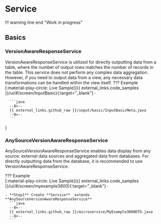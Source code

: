 # Service

!!! warning line end "Work in progress" 

## Basics
### VersionAwareResponseService
VersionAwareResponseService is utilized for directly outputting data from a table, 
where the number of output rows matches the number of records in the table. 
This service does not perform any complex data aggregation. 
However, if you need to output data from a view, any necessary data transformations can be handled within the view itself.
??? Example  
        [:material-play-circle: Live Sample]({{ external_links.code_samples }}/ui/#/screen/InputBasic){:target="_blank"} ·

      ```java
      --8<--
      {{ external_links.github_raw }}/input/basic/InputBasicMeta.java
      --8<--
      ```
}

### AnySourceVersionAwareResponseService
AnySourceVersionAwareResponseService enables data display from any source: external data sources and aggregated data from databases.
For directly outputting data from the database, it is recommended to use VersionAwareResponseService.

??? Example  
    [:material-play-circle: Live Sample]({{ external_links.code_samples }}/ui/#/screen/myexample3800){:target="_blank"} ·

    - **Step1** Create **Service**  extends **AnySourceVersionAwareResponseService**
      ```java
      --8<--
      {{ external_links.github_raw }}/microservice/MyExample3800DTO.java
      --8<--
      ```
